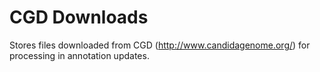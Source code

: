 CGD Downloads
=============

Stores files downloaded from CGD (http://www.candidagenome.org/) for processing in annotation updates.